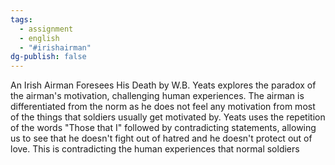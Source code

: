 ```yaml
---
tags:
  - assignment
  - english
  - "#irishairman"
dg-publish: false
---
```

An Irish Airman Foresees His Death by W.B. Yeats explores the paradox of the airman's motivation, challenging human experiences. The airman is differentiated from the norm as he does not feel any motivation from most of the things that soldiers usually get motivated by. Yeats uses the repetition of the words "Those that I" followed by contradicting statements, allowing us to see that he doesn't fight out of hatred and he doesn't protect out of love. This is contradicting the human experiences that normal soldiers 